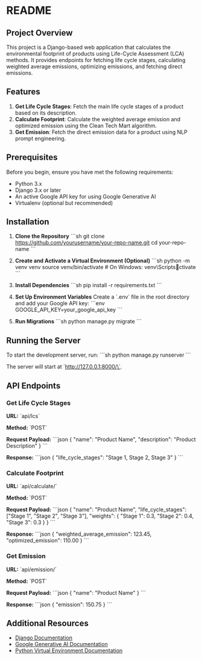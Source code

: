 # README

## Project Overview

This project is a Django-based web application that calculates the environmental footprint of products using Life-Cycle Assessment (LCA) methods. It provides endpoints for fetching life cycle stages, calculating weighted average emissions, optimizing emissions, and fetching direct emissions.

## Features

1. **Get Life Cycle Stages**: Fetch the main life cycle stages of a product based on its description.
2. **Calculate Footprint**: Calculate the weighted average emission and optimized emission using the Clean Tech Mart algorithm.
3. **Get Emission**: Fetch the direct emission data for a product using NLP prompt engineering.

## Prerequisites

Before you begin, ensure you have met the following requirements:

- Python 3.x
- Django 3.x or later
- An active Google API key for using Google Generative AI
- Virtualenv (optional but recommended)

## Installation

1. **Clone the Repository**
   \`\`\`sh
   git clone https://github.com/yourusername/your-repo-name.git
   cd your-repo-name
   \`\`\`

2. **Create and Activate a Virtual Environment (Optional)**
   \`\`\`sh
   python -m venv venv
   source venv/bin/activate  # On Windows: venv\Scriptsctivate
   \`\`\`

3. **Install Dependencies**
   \`\`\`sh
   pip install -r requirements.txt
   \`\`\`

4. **Set Up Environment Variables**
   Create a \`.env\` file in the root directory and add your Google API key:
   \`\`\`env
   GOOGLE_API_KEY=your_google_api_key
   \`\`\`

5. **Run Migrations**
   \`\`\`sh
   python manage.py migrate
   \`\`\`

## Running the Server

To start the development server, run:
\`\`\`sh
python manage.py runserver
\`\`\`

The server will start at \`http://127.0.0.1:8000/\`.

## API Endpoints

### Get Life Cycle Stages

**URL:** \`api/lcs\`

**Method:** \`POST\`

**Request Payload:**
\`\`\`json
{
    "name": "Product Name",
    "description": "Product Description"
}
\`\`\`

**Response:**
\`\`\`json
{
    "life_cycle_stages": "Stage 1, Stage 2, Stage 3"
}
\`\`\`

### Calculate Footprint

**URL:** \`api/calculate/\`

**Method:** \`POST\`

**Request Payload:**
\`\`\`json
{
    "name": "Product Name",
    "life_cycle_stages": ["Stage 1", "Stage 2", "Stage 3"],
    "weights": {
        "Stage 1": 0.3,
        "Stage 2": 0.4,
        "Stage 3": 0.3
    }
}
\`\`\`

**Response:**
\`\`\`json
{
    "weighted_average_emission": 123.45,
    "optimized_emission": 110.00
}
\`\`\`

### Get Emission

**URL:** \`api/emission/\`

**Method:** \`POST\`

**Request Payload:**
\`\`\`json
{
    "name": "Product Name"
}
\`\`\`

**Response:**
\`\`\`json
{
    "emission": 150.75
}
\`\`\`



## Additional Resources

- [Django Documentation](https://docs.djangoproject.com/)
- [Google Generative AI Documentation](https://cloud.google.com/generative-ai)
- [Python Virtual Environment Documentation](https://docs.python.org/3/tutorial/venv.html)


